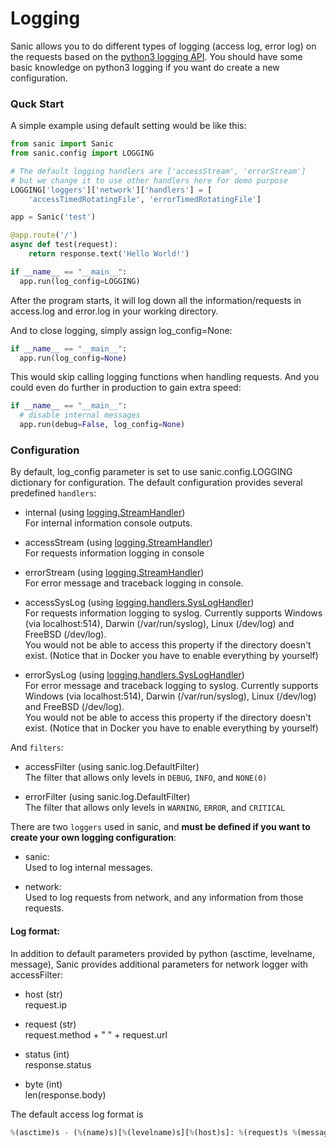 # Logging


Sanic allows you to do different types of logging (access log, error log) on the requests based on the [python3 logging API](https://docs.python.org/3/howto/logging.html). You should have some basic knowledge on python3 logging if you want do create a new configuration.

### Quck Start

A simple example using default setting would be like this:

```python
from sanic import Sanic
from sanic.config import LOGGING

# The default logging handlers are ['accessStream', 'errorStream']
# but we change it to use other handlers here for demo purpose
LOGGING['loggers']['network']['handlers'] = [
    'accessTimedRotatingFile', 'errorTimedRotatingFile']

app = Sanic('test')

@app.route('/')
async def test(request):
    return response.text('Hello World!')

if __name__ == "__main__":
  app.run(log_config=LOGGING)
```

After the program starts, it will log down all the information/requests in access.log and error.log in your working directory.

And to close logging, simply assign log_config=None:

```python
if __name__ == "__main__":
  app.run(log_config=None)
```

This would skip calling logging functions when handling requests.
And you could even do further in production to gain extra speed:

```python
if __name__ == "__main__":
  # disable internal messages
  app.run(debug=False, log_config=None)
```

### Configuration

By default, log_config parameter is set to use sanic.config.LOGGING dictionary for configuration. The default configuration provides several predefined `handlers`:

- internal (using [logging.StreamHandler](https://docs.python.org/3/library/logging.handlers.html#logging.StreamHandler))<br>
  For internal information console outputs.


- accessStream (using [logging.StreamHandler](https://docs.python.org/3/library/logging.handlers.html#logging.StreamHandler))<br>
  For requests information logging in console


- errorStream (using [logging.StreamHandler](https://docs.python.org/3/library/logging.handlers.html#logging.StreamHandler))<br>
  For error message and traceback logging in console.


- accessSysLog (using [logging.handlers.SysLogHandler](https://docs.python.org/3/library/logging.handlers.html#logging.handlers.SysLogHandler))<br>
  For requests information logging to syslog.
  Currently supports Windows (via localhost:514), Darwin (/var/run/syslog),
  Linux (/dev/log) and FreeBSD (/dev/log).<br>
  You would not be able to access this property if the directory doesn't exist.
  (Notice that in Docker you have to enable everything by yourself)


- errorSysLog (using [logging.handlers.SysLogHandler](https://docs.python.org/3/library/logging.handlers.html#logging.handlers.SysLogHandler))<br>
  For error message and traceback logging to syslog.
  Currently supports Windows (via localhost:514), Darwin (/var/run/syslog),
  Linux (/dev/log) and FreeBSD (/dev/log).<br>
  You would not be able to access this property if the directory doesn't exist.
  (Notice that in Docker you have to enable everything by yourself)


And `filters`:

- accessFilter (using sanic.log.DefaultFilter)<br>
  The filter that allows only levels in `DEBUG`, `INFO`, and `NONE(0)`


- errorFilter (using sanic.log.DefaultFilter)<br>
  The filter that allows only levels in `WARNING`, `ERROR`, and `CRITICAL`

There are two `loggers` used in sanic, and **must be defined if you want to create your own logging configuration**:

- sanic:<br>
  Used to log internal messages.


- network:<br>
  Used to log requests from network, and any information from those requests.

#### Log format:

In addition to default parameters provided by python (asctime, levelname, message),
Sanic provides additional parameters for network logger with accessFilter:

- host (str)<br>
  request.ip


- request (str)<br>
  request.method + " " + request.url


- status (int)<br>
  response.status


- byte (int)<br>
  len(response.body)


The default access log format is 
```python
%(asctime)s - (%(name)s)[%(levelname)s][%(host)s]: %(request)s %(message)s %(status)d %(byte)d
```
